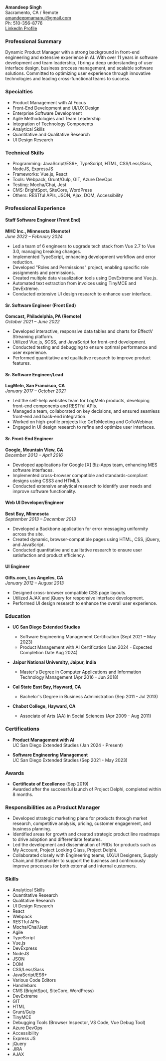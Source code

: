 **Amandeep Singh**  
Sacramento, CA / Remote  
[amandeepmamanui@gmail.com](mailto:amandeepmamanui@gmail.com)  
Ph: 510-356-8776  
[LinkedIn Profile](https://www.linkedin.com/in/amandeep-maman/)


### **Professional Summary**

Dynamic Product Manager with a strong background in front-end engineering and extensive experience in AI. With over 11 years in software development and team leadership, I bring a deep understanding of user interface design, business process management, and scalable software solutions. Committed to optimizing user experience through innovative technologies and leading cross-functional teams to success.

### **Specialties**

- Product Management with AI Focus
- Front-End Development and UI/UX Design
- Enterprise Software Development
- Agile Methodologies and Team Leadership
- Integration of Technology Components
- Analytical Skills
- Quantitative and Qualitative Research
- UI Design Research

### **Technical Skills**

- Programming: JavaScript/ES6+, TypeScript, HTML, CSS/Less/Sass, NodeJS, ExpressJS
- Frameworks: Vue.js, React
- Tools: Webpack, Grunt/Gulp, GIT, Azure DevOps
- Testing: Mocha/Chai, Jest
- CMS: BrightSpot, SiteCore, WordPress
- Others: RESTful APIs, JSON, Ajax, DOM, Accessibility

### **Professional Experience**

#### **Staff Software Engineer (Front End)**  
**MHC Inc., Minnesota (Remote)**  
*June 2022 – February 2024*

- Led a team of 6 engineers to upgrade tech stack from Vue 2.7 to Vue 3.0, managing breaking changes.
- Implemented TypeScript, enhancing development workflow and error reduction.
- Developed "Roles and Permissions" project, enabling specific role assignments and permissions.
- Created multiple data visualization tools using DevExtreme and Vue.js.
- Automated text extraction from invoices using TinyMCE and DevExtreme.
- Conducted extensive UI design research to enhance user interface.

#### **Sr. Software Engineer (Front End)**  
**Comcast, Philadelphia, PA (Remote)**  
*October 2021 – June 2022*

- Developed interactive, responsive data tables and charts for EffectV Streaming platform.
- Utilized Vue.js, SCSS, and JavaScript for front-end development.
- Conducted testing and debugging to ensure optimal performance and user experience.
- Performed quantitative and qualitative research to improve product features.

#### **Sr. Software Engineer/Lead**  
**LogMeIn, San Francisco, CA**  
*January 2017 – October 2021*

- Led the self-help websites team for LogMeIn products, developing front-end components and RESTful APIs.
- Managed a team, collaborated on key decisions, and ensured seamless front-end and back-end integration.
- Worked on high-profile projects like GoToMeeting and GoToWebinar.
- Engaged in UI design research to refine and optimize user interfaces.

#### **Sr. Front-End Engineer**  
**Google, Mountain View, CA**  
*December 2013 – April 2016*

- Developed applications for Google [X] Biz-Apps team, enhancing MES software interfaces.
- Implemented cross-browser compatible and standards-compliant designs using CSS3 and HTML5.
- Conducted extensive analytical research to identify user needs and improve software functionality.

#### **Web UI Developer/Engineer**  
**Best Buy, Minnesota**  
*September 2013 – December 2013*

- Developed a Backbone application for error messaging uniformity across the site.
- Created dynamic, browser-compatible pages using HTML, CSS, jQuery, and JavaScript.
- Conducted quantitative and qualitative research to ensure user satisfaction and product efficiency.

#### **UI Engineer**  
**Gifts.com, Los Angeles, CA**  
*January 2012 – August 2013*

- Designed cross-browser compatible CSS page layouts.
- Utilized AJAX and jQuery for responsive interface development.
- Performed UI design research to enhance the overall user experience.

### **Education**

- **UC San Diego Extended Studies**  
  - Software Engineering Management Certification (Sept 2021 – May 2023)
  - Product Management with AI Certification (Jan 2024 - Expected Completion Date Aug 2024)

- **Jaipur National University, Jaipur, India**  
  - Master's Degree in Computer Applications and Information Technology Management (Apr 2016 - Jun 2018)

- **Cal State East Bay, Hayward, CA**  
  - Bachelor's Degree in Business Administration (Sep 2011 - Jul 2013)

- **Chabot College, Hayward, CA**  
  - Associate of Arts (AA) in Social Sciences (Apr 2009 - Aug 2011)

### **Certifications**

- **Product Management with AI**  
  UC San Diego Extended Studies (Jan 2024 - Present)

- **Software Engineering Management**  
  UC San Diego Extended Studies (Sep 2021 - May 2023)

### **Awards**

- **Certificate of Excellence** (Sep 2019)  
  Awarded after the successful launch of Project Delphi, completed within 8 months.

### **Responsibilities as a Product Manager**

- Developed strategic marketing plans for products through market research, competitive analysis, pricing, customer engagement, and business planning.
- Identified areas for growth and created strategic product line roadmaps to drive adoption and differentiate features.
- Led the development and dissemination of PRDs for products such as My Account, Project Looking Glass, Project Delphi.
- Collaborated closely with Engineering teams, UX/UI Designers, Supply Chain,and Stakeholder to support the business and continuously improve processes for both external and internal customers.

### **Skills**

- Analytical Skills
- Quantitative Research
- Qualitative Research
- UI Design Research
- React
- Webpack
- RESTful APIs
- Mocha/Chai/Jest
- Agile
- TypeScript
- Vue.js
- DevExpress
- NodeJS
- JSON
- DOM
- CSS/Less/Sass
- JavaScript/ES6+
- Various Code Editors
- Handlebars
- CMS (BrightSpot, SiteCore, WordPress)
- DevExtreme
- GIT
- HTML
- Grunt/Gulp
- TinyMCE
- Debugging Tools (Browser Inspector, VS Code, Vue Debug Tool)
- Azure DevOps
- Accessibility
- Express JS
- jQuery
- JIRA
- AJAX
